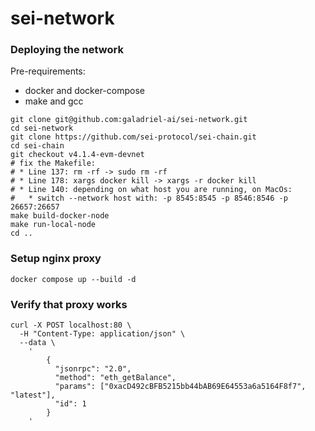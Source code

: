 # sei-network

### Deploying the network

Pre-requirements:
* docker and docker-compose
* make and gcc

```shell
git clone git@github.com:galadriel-ai/sei-network.git
cd sei-network
git clone https://github.com/sei-protocol/sei-chain.git
cd sei-chain
git checkout v4.1.4-evm-devnet
# fix the Makefile:
# * Line 137: rm -rf -> sudo rm -rf
# * Line 178: xargs docker kill -> xargs -r docker kill 
# * Line 140: depending on what host you are running, on MacOs:
#   * switch --network host with: -p 8545:8545 -p 8546:8546 -p 26657:26657
make build-docker-node
make run-local-node
cd ..
```

### Setup nginx proxy

```shell
docker compose up --build -d
```

### Verify that proxy works

```shell
curl -X POST localhost:80 \
  -H "Content-Type: application/json" \
  --data \
    '
        {
          "jsonrpc": "2.0",
          "method": "eth_getBalance",
          "params": ["0xacD492cBFB5215bb44bAB69E64553a6a5164F8f7", "latest"],
          "id": 1
        }
    '
```
